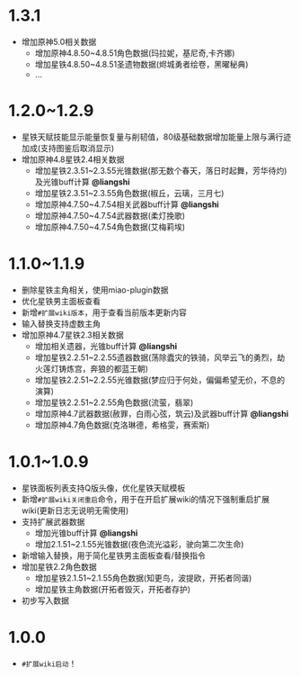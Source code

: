 # 1.3.1

* 增加原神5.0相关数据
  * 增加原神4.8.50~4.8.51角色数据(玛拉妮，基尼奇,卡齐娜)
  * 增加星铁4.8.50~4.8.51圣遗物数据(烬城勇者绘卷，黑曜秘典)
  * ...

# 1.2.0~1.2.9

* 星铁天赋技能显示能量恢复量与削韧值，80级基础数据增加能量上限与满行迹加成(支持图鉴后取消显示)
* 增加原神4.8星铁2.4相关数据
  * 增加星铁2.3.51~2.3.55光锥数据(那无数个春天，落日时起舞，芳华待灼)及光锥buff计算 **@liangshi**
  * 增加星铁2.3.51~2.3.55角色数据(椒丘，云璃，三月七)
  * 增加原神4.7.50~4.7.54相关武器buff计算 **@liangshi**
  * 增加原神4.7.50~4.7.54武器数据(柔灯挽歌)
  * 增加原神4.7.50~4.7.54角色数据(艾梅莉埃)

# 1.1.0~1.1.9

* 删除星铁主角相关，使用miao-plugin数据
* 优化星铁男主面板查看
* 新增`#扩展wiki版本`，用于查看当前版本更新内容
* 输入替换支持虚数主角
* 增加原神4.7星铁2.3相关数据
  * 增加相关遗器，光锥buff计算 **@liangshi**
  * 增加星铁2.2.51~2.2.55遗器数据(荡除蠹灾的铁骑，风举云飞的勇烈，劫火莲灯铸炼宫，奔狼的都蓝王朝)
  * 增加星铁2.2.51~2.2.55光锥数据(梦应归于何处，偏偏希望无价，不息的演算)
  * 增加星铁2.2.51~2.2.55角色数据(流萤，翡翠)
  * 增加原神4.7武器数据(赦罪，白雨心弦，筑云)及武器buff计算 **@liangshi**
  * 增加原神4.7角色数据(克洛琳德，希格雯，赛索斯)

# 1.0.1~1.0.9

* 星铁面板列表支持Q版头像，优化星铁天赋模板
* 新增`#扩展wiki关闭重启`命令，用于在开启扩展wiki的情况下强制重启扩展wiki(更新日志无说明无需使用)
* 支持扩展武器数据
  * 增加光锥buff计算 **@liangshi**
  * 增加2.1.51~2.1.55光锥数据(夜色流光溢彩，驶向第二次生命)
* 新增输入替换，用于简化星铁男主面板查看/替换指令
* 增加星铁2.2角色数据
  * 增加星铁2.1.51~2.1.55角色数据(知更鸟，波提欧，开拓者同谐)
  * 增加星铁主角数据(开拓者毁灭，开拓者存护)
* 初步写入数据

# 1.0.0

* `#扩展wiki启动`！
